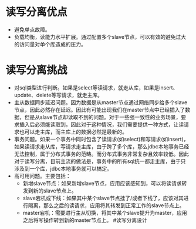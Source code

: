 # 读写分离优点
* 避免单点故障。
* 负载均衡，读能力水平扩展。通过配置多个slave节点，可以有效的避免过大的访问量对单个库造成的压力。
# 读写分离挑战
* 对sql类型进行判断。如果是select等读请求，就走从库，如果是insert、update、delete等写请求，就走主库。
* 主从数据同步延迟问题。因为数据是从master节点通过网络同步给多个slave节点，因此必然存在延迟。因此有可能出现我们在master节点中已经插入了数据，但是从slave节点却读取不到的问题。对于一些强一致性的业务场景，要求插入后必须能读取到，因此对于这种情况，我们需要提供一种方式，让读请求也可以走主库，而主库上的数据必然是最新的。
* 事务问题。如果一个事务中同时包含了读请求(如select)和写请求(如insert)，如果读请求走从库，写请求走主库，由于跨了多个库，那么jdbc本地事务已经无法控制，属于分布式事务的范畴。而分布式事务非常复杂且效率较低。因此对于读写分离，目前主流的做法是，事务中的所有sql统一都走主库，由于只涉及到一个库，jdbc本地事务就可以搞定。
* 高可用问题。主要包括：
    * 新增slave节点：如果新增slave节点，应用应该感知到，可以将读请求转发到新的slave节点上。
    * slave宕机或下线：如果其中某个slave节点挂了/或者下线了，应该对其进行隔离，那么之后的读请求，应用将其转发到正常工作的slave节点上。
    * master宕机：需要进行主从切换，将其中某个slave提升为master，应用之后将写操作转到新的master节点上。
#读写分离设计    